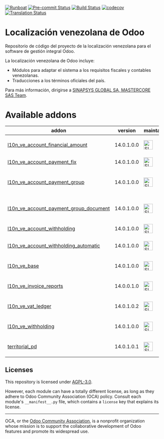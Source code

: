 [![Runboat](https://img.shields.io/badge/runboat-Try%20me-875A7B.png)](https://runboat.odoo-community.org/builds?repo=OCA/l10n-venezuela&target_branch=14.0)
[![Pre-commit Status](https://github.com/OCA/l10n-venezuela/actions/workflows/pre-commit.yml/badge.svg?branch=14.0)](https://github.com/OCA/l10n-venezuela/actions/workflows/pre-commit.yml?query=branch%3A14.0)
[![Build Status](https://github.com/OCA/l10n-venezuela/actions/workflows/test.yml/badge.svg?branch=14.0)](https://github.com/OCA/l10n-venezuela/actions/workflows/test.yml?query=branch%3A14.0)
[![codecov](https://codecov.io/gh/OCA/l10n-venezuela/branch/14.0/graph/badge.svg)](https://codecov.io/gh/OCA/l10n-venezuela)
[![Translation Status](https://translation.odoo-community.org/widgets/l10n-venezuela-14-0/-/svg-badge.svg)](https://translation.odoo-community.org/engage/l10n-venezuela-14-0/?utm_source=widget)

<!-- /!\ do not modify above this line -->

# Localización venezolana de Odoo

Repositorio de código del proyecto de la localización venezolana para el software
de gestión integral Odoo.

La localización venezolana de Odoo incluye:

* Módulos para adaptar el sistema a los requisitos fiscales y contables
  venezolanas.
* Traducciones a los términos oficiales del país.

Para más información, dirigirse a [SINAPSYS GLOBAL SA, MASTERCORE SAS Team](https://github.com/odoo-mastercore/odoo-venezuela/tree/14.0).

<!-- /!\ do not modify below this line -->

<!-- prettier-ignore-start -->

[//]: # (addons)

# Available addons

addon | version | maintainers | summary
---   | ---     | ---         | ---
[l10n_ve_account_financial_amount](l10n_ve_account_financial_amount/) | 14.0.1.0.0| <a href="https://github.com/odoo-mastercore" title="SINAPSYS GLOBAL SA, MASTERCORE SAS"><img src="https://avatars.githubusercontent.com/u/33432708?v=4" alt="SINAPSYS GLOBAL SA, MASTERCORE SAS" width="30px" height="30px"></a> | Accounting Financial Amounts
[l10n_ve_account_payment_fix](l10n_ve_account_payment_fix/) | 14.0.1.0.0 | <a href="https://github.com/odoo-mastercore" title="SINAPSYS GLOBAL SA, MASTERCORE SAS"><img src="https://avatars.githubusercontent.com/u/33432708?v=4" alt="SINAPSYS GLOBAL SA, MASTERCORE SAS" width="30px" height="30px"></a> | Account Payment Fix
[l10n_ve_account_payment_group](l10n_ve_account_payment_group/) | 14.0.1.0.0 | <a href="https://github.com/odoo-mastercore" title="SINAPSYS GLOBAL SA, MASTERCORE SAS"><img src="https://avatars.githubusercontent.com/u/33432708?v=4" alt="SINAPSYS GLOBAL SA, MASTERCORE SAS" width="30px" height="30px"></a> | Account Payment with Multiple methods
[l10n_ve_account_payment_group_document](l10n_ve_account_payment_group_document/) | 14.0.1.0.0 | <a href="https://github.com/odoo-mastercore" title="SINAPSYS GLOBAL SA, MASTERCORE SAS"><img src="https://avatars.githubusercontent.com/u/33432708?v=4" alt="SINAPSYS GLOBAL SA, MASTERCORE SAS" width="30px" height="30px"></a> | Payment Groups with Accounting Documents
[l10n_ve_account_withholding](l10n_ve_account_withholding/) | 14.0.1.0.0 | <a href="https://github.com/odoo-mastercore" title="SINAPSYS GLOBAL SA, MASTERCORE SAS"><img src="https://avatars.githubusercontent.com/u/33432708?v=4" alt="SINAPSYS GLOBAL SA, MASTERCORE SAS" width="30px" height="30px"></a> | Withholdings on Payments
[l10n_ve_account_withholding_automatic](l10n_ve_account_withholding_automatic/) | 14.0.1.0.0 | <a href="https://github.com/odoo-mastercore" title="SINAPSYS GLOBAL SA, MASTERCORE SAS"><img src="https://avatars.githubusercontent.com/u/33432708?v=4" alt="SINAPSYS GLOBAL SA, MASTERCORE SAS" width="30px" height="30px"></a> | Automatic Withholdings on Payments
[l10n_ve_base](l10n_ve_base/) | 14.0.1.0.0 | <a href="https://github.com/odoo-mastercore" title="SINAPSYS GLOBAL SA, MASTERCORE SAS"><img src="https://avatars.githubusercontent.com/u/33432708?v=4" alt="SINAPSYS GLOBAL SA, MASTERCORE SAS" width="30px" height="30px"></a> | Localización Venezuela Base
[l10n_ve_invoice_reports](l10n_ve_invoice_reports/) | 14.0.0.1.0 | <a href="https://github.com/odoo-mastercore" title="SINAPSYS GLOBAL SA, MASTERCORE SAS"><img src="https://avatars.githubusercontent.com/u/33432708?v=4" alt="SINAPSYS GLOBAL SA, MASTERCORE SAS" width="30px" height="30px"></a> | Comprobantes para Factura Venezolana
[l10n_ve_vat_ledger](l10n_ve_vat_ledger/) | 14.0.1.0.2 | <a href="https://github.com/odoo-mastercore" title="SINAPSYS GLOBAL SA, MASTERCORE SAS"><img src="https://avatars.githubusercontent.com/u/33432708?v=4" alt="SINAPSYS GLOBAL SA, MASTERCORE SAS" width="30px" height="30px"></a> | Localización Vat Ledger Venezuela
[l10n_ve_withholding](l10n_ve_withholding/) | 14.0.1.0.0 | <a href="https://github.com/odoo-mastercore" title="SINAPSYS GLOBAL SA, MASTERCORE SAS"><img src="https://avatars.githubusercontent.com/u/33432708?v=4" alt="SINAPSYS GLOBAL SA, MASTERCORE SAS" width="30px" height="30px"></a> | Localización Withholding Venezuela
[territorial_pd](territorial_pd/) | 14.0.1.0.1 | <a href="https://github.com/odoo-mastercore" title="SINAPSYS GLOBAL SA, MASTERCORE SAS"><img src="https://avatars.githubusercontent.com/u/33432708?v=4" alt="SINAPSYS GLOBAL SA, MASTERCORE SAS" width="30px" height="30px"></a> | Venezuela Municipalities and Parishes

[//]: # (end addons)

<!-- prettier-ignore-end -->

## Licenses

This repository is licensed under [AGPL-3.0](LICENSE.txt).

However, each module can have a totally different license, as long as they adhere to Odoo Community Association (OCA)
policy. Consult each module's `__manifest__.py` file, which contains a `license` key
that explains its license.

----
OCA, or the [Odoo Community Association](http://odoo-community.org/), is a nonprofit
organization whose mission is to support the collaborative development of Odoo features
and promote its widespread use.
